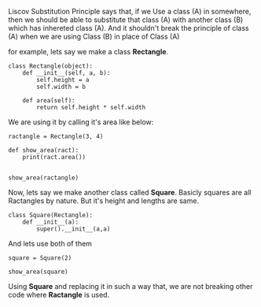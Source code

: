 Liscov Substitution Principle says that, if we Use a class (A) in somewhere, then we should be able to substitute that class (A) with another class (B) which has inhereted class (A). And it shouldn't break the principle of class (A) when we are using Class (B) in place of Class (A)


for example, lets say we make a class **Rectangle**. 

```
class Rectangle(object):
    def __init__(self, a, b):
        self.height = a
        self.width = b

    def area(self):
        return self.height * self.width
```


We are using it by calling it's area like below:

```
ractangle = Rectangle(3, 4)

def show_area(ract):
    print(ract.area())


show_area(ractangle)
```


Now, lets say we make another class called **Square**. Basicly squares are all Ractangles by nature. But it's height and lengths are same.


```
class Square(Rectangle):
    def __init__(a):
        super().__init__(a,a)

```


And lets use both of them

```
square = Square(2)

show_area(square)

```

Using **Square** and replacing it in such a way that, we are not breaking other code where **Ractangle** is used.

